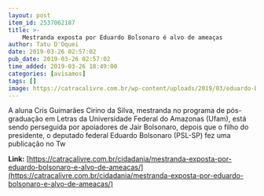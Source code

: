 ```yaml
---
layout: post
item_id: 2537062187
title: >-
    Mestranda exposta por Eduardo Bolsonaro é alvo de ameaças
author: Tatu D'Oquei
date: 2019-03-26 02:57:02
pub_date: 2019-03-26 02:57:02
time_added: 2019-03-26 18:49:00
categories: [avisamos]
tags: []
image: https://catracalivre.com.br/wp-content/uploads/2019/03/eduardo-bolsonaro-2.jpg
---
```


A aluna Cris Guimarães Cirino da Silva, mestranda no programa de pós-graduação em Letras da Universidade Federal do Amazonas (Ufam), está sendo perseguida por apoiadores de Jair Bolsonaro, depois que o filho do presidente, o deputado federal Eduardo Bolsonaro (PSL-SP) fez uma publicação no Tw

**Link:** [https://catracalivre.com.br/cidadania/mestranda-exposta-por-eduardo-bolsonaro-e-alvo-de-ameacas/](https://catracalivre.com.br/cidadania/mestranda-exposta-por-eduardo-bolsonaro-e-alvo-de-ameacas/)

